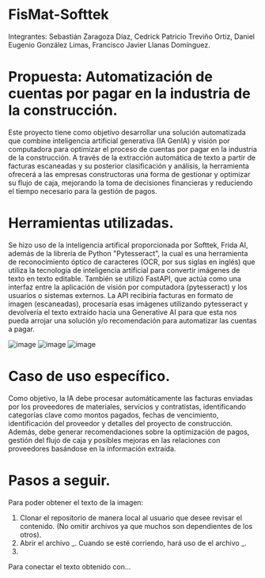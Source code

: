 # FisMat-Softtek

Integrantes: Sebastián Zaragoza Díaz, Cedrick Patricio Treviño Ortiz, Daniel Eugenio González Limas, Francisco Javier Llanas Domínguez.

# Propuesta: Automatización de cuentas por pagar en la industria de la construcción.
Este proyecto tiene como objetivo desarrollar una solución automatizada que combine inteligencia artificial generativa (IA GenIA) y visión por computadora para optimizar el proceso de cuentas por pagar en la industria de la construcción. A través de la extracción automática de texto a partir de facturas escaneadas y su posterior clasificación y análisis, la herramienta ofrecerá a las empresas constructoras una forma de gestionar y optimizar su flujo de caja, mejorando la toma de decisiones financieras y reduciendo el tiempo necesario para la gestión de pagos.

# Herramientas utilizadas.
Se hizo uso de la inteligencia artifical proporcionada por Softtek, Frida AI, además de la librería de Python "Pytesseract", la cual es una herramienta de reconocimiento óptico de caracteres (OCR, por sus siglas en inglés) que utiliza la tecnología de inteligencia artificial para convertir imágenes de texto en texto editable. También se utilizó FastAPI, que actúa como una interfaz entre la aplicación de visión por computadora (pytesseract) y los usuarios o sistemas externos. La API recibiría facturas en formato de imagen (escaneadas), procesaría esas imágenes utilizando pytesseract y devolvería el texto extraído hacia una Generative AI para que esta nos pueda arrojar una solución y/o recomendación para automatizar las cuentas a pagar.

![image](https://github.com/user-attachments/assets/c2d685cb-abb8-48d1-8c46-5bd0fafc7963)
![image](https://github.com/user-attachments/assets/2ff2a230-585a-4668-b40e-23cf82a0f97a)
![image](https://github.com/user-attachments/assets/5382765b-7304-427b-8c2c-de715de9e65b)


# Caso de uso específico.
Como objetivo, la IA debe procesar automáticamente las facturas enviadas por los proveedores de materiales, servicios y contratistas, identificando categorías clave como montos pagados, fechas de vencimiento, identificación del proveedor y detalles del proyecto de construcción. Además, debe generar recomendaciones sobre la optimización de pagos, gestión del flujo de caja y posibles mejoras en las relaciones con proveedores basándose en la información extraída.

# Pasos a seguir.
Para poder obtener el texto de la imagen:
1. Clonar el repositorio de manera local al usuario que desee revisar el contenido. (No omitir archivos ya que muchos son dependientes de los otros).
2. Abrir el archivo _. Cuando se esté corriendo, hará uso de el archivo _.
3. 
Para conectar el texto obtenido con...

